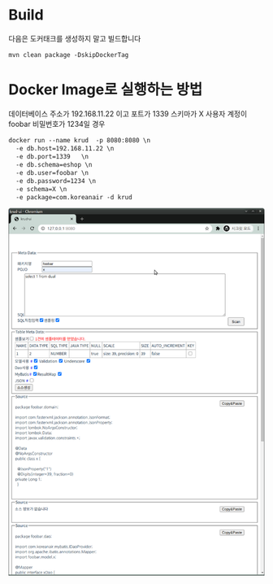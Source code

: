 # Build
다음은 도커태크를 생성하지 말고 빌드합니다
```
mvn clean package -DskipDockerTag
```

# Docker Image로 실행하는 방법

데이터베이스 주소가 192.168.11.22 이고 포트가 1339 스키마가 X
사용자 계정이 foobar 비밀번호가 1234일 경우 

```
docker run --name krud  -p 8080:8080 \n 
  -e db.host=192.168.11.22 \n
  -e db.port=1339   \n
  -e db.schema=eshop \n
  -e db.user=foobar \n
  -e db.password=1234 \n
  -e schema=X \n
  -e package=com.koreanair -d krud
```

![스크린샷](./screenshot.png)
